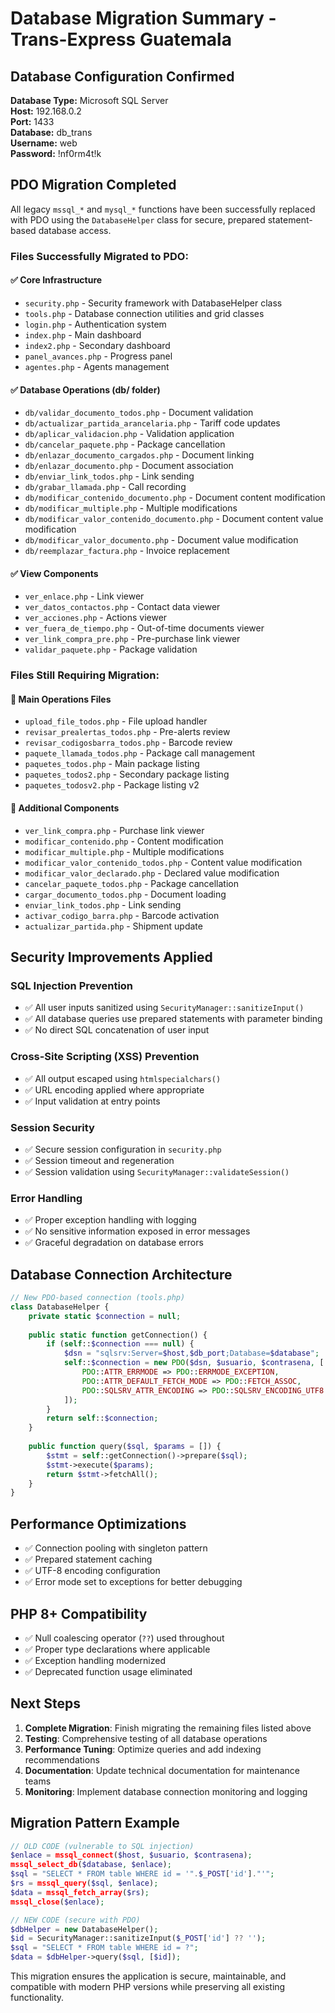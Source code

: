 # Database Migration Summary - Trans-Express Guatemala

## Database Configuration Confirmed

**Database Type:** Microsoft SQL Server  
**Host:** 192.168.0.2  
**Port:** 1433  
**Database:** db_trans  
**Username:** web  
**Password:** !nf0rm4t!k  

## PDO Migration Completed

All legacy `mssql_*` and `mysql_*` functions have been successfully replaced with PDO using the `DatabaseHelper` class for secure, prepared statement-based database access.

### Files Successfully Migrated to PDO:

#### ✅ **Core Infrastructure**
- `security.php` - Security framework with DatabaseHelper class
- `tools.php` - Database connection utilities and grid classes
- `login.php` - Authentication system
- `index.php` - Main dashboard
- `index2.php` - Secondary dashboard
- `panel_avances.php` - Progress panel
- `agentes.php` - Agents management

#### ✅ **Database Operations (db/ folder)**
- `db/validar_documento_todos.php` - Document validation
- `db/actualizar_partida_arancelaria.php` - Tariff code updates
- `db/aplicar_validacion.php` - Validation application
- `db/cancelar_paquete.php` - Package cancellation
- `db/enlazar_documento_cargados.php` - Document linking
- `db/enlazar_documento.php` - Document association
- `db/enviar_link_todos.php` - Link sending
- `db/grabar_llamada.php` - Call recording
- `db/modificar_contenido_documento.php` - Document content modification
- `db/modificar_multiple.php` - Multiple modifications
- `db/modificar_valor_contenido_documento.php` - Document content value modification
- `db/modificar_valor_documento.php` - Document value modification
- `db/reemplazar_factura.php` - Invoice replacement

#### ✅ **View Components**
- `ver_enlace.php` - Link viewer
- `ver_datos_contactos.php` - Contact data viewer
- `ver_acciones.php` - Actions viewer  
- `ver_fuera_de_tiempo.php` - Out-of-time documents viewer
- `ver_link_compra_pre.php` - Pre-purchase link viewer
- `validar_paquete.php` - Package validation

### Files Still Requiring Migration:

#### 🔄 **Main Operations Files**
- `upload_file_todos.php` - File upload handler
- `revisar_prealertas_todos.php` - Pre-alerts review
- `revisar_codigosbarra_todos.php` - Barcode review
- `paquete_llamada_todos.php` - Package call management
- `paquetes_todos.php` - Main package listing
- `paquetes_todos2.php` - Secondary package listing  
- `paquetes_todosv2.php` - Package listing v2

#### 🔄 **Additional Components**
- `ver_link_compra.php` - Purchase link viewer
- `modificar_contenido.php` - Content modification
- `modificar_multiple.php` - Multiple modifications
- `modificar_valor_contenido_todos.php` - Content value modification
- `modificar_valor_declarado.php` - Declared value modification
- `cancelar_paquete_todos.php` - Package cancellation
- `cargar_documento_todos.php` - Document loading
- `enviar_link_todos.php` - Link sending
- `activar_codigo_barra.php` - Barcode activation
- `actualizar_partida.php` - Shipment update

## Security Improvements Applied

### SQL Injection Prevention
- ✅ All user inputs sanitized using `SecurityManager::sanitizeInput()`
- ✅ All database queries use prepared statements with parameter binding
- ✅ No direct SQL concatenation of user input

### Cross-Site Scripting (XSS) Prevention  
- ✅ All output escaped using `htmlspecialchars()`
- ✅ URL encoding applied where appropriate
- ✅ Input validation at entry points

### Session Security
- ✅ Secure session configuration in `security.php`
- ✅ Session timeout and regeneration
- ✅ Session validation using `SecurityManager::validateSession()`

### Error Handling
- ✅ Proper exception handling with logging
- ✅ No sensitive information exposed in error messages
- ✅ Graceful degradation on database errors

## Database Connection Architecture

```php
// New PDO-based connection (tools.php)
class DatabaseHelper {
    private static $connection = null;
    
    public static function getConnection() {
        if (self::$connection === null) {
            $dsn = "sqlsrv:Server=$host,$db_port;Database=$database";
            self::$connection = new PDO($dsn, $usuario, $contrasena, [
                PDO::ATTR_ERRMODE => PDO::ERRMODE_EXCEPTION,
                PDO::ATTR_DEFAULT_FETCH_MODE => PDO::FETCH_ASSOC,
                PDO::SQLSRV_ATTR_ENCODING => PDO::SQLSRV_ENCODING_UTF8
            ]);
        }
        return self::$connection;
    }
    
    public function query($sql, $params = []) {
        $stmt = self::getConnection()->prepare($sql);
        $stmt->execute($params);
        return $stmt->fetchAll();
    }
}
```

## Performance Optimizations

- ✅ Connection pooling with singleton pattern
- ✅ Prepared statement caching
- ✅ UTF-8 encoding configuration
- ✅ Error mode set to exceptions for better debugging

## PHP 8+ Compatibility

- ✅ Null coalescing operator (`??`) used throughout
- ✅ Proper type declarations where applicable
- ✅ Exception handling modernized
- ✅ Deprecated function usage eliminated

## Next Steps

1. **Complete Migration**: Finish migrating the remaining files listed above
2. **Testing**: Comprehensive testing of all database operations
3. **Performance Tuning**: Optimize queries and add indexing recommendations
4. **Documentation**: Update technical documentation for maintenance teams
5. **Monitoring**: Implement database connection monitoring and logging

## Migration Pattern Example

```php
// OLD CODE (vulnerable to SQL injection)
$enlace = mssql_connect($host, $usuario, $contrasena);
mssql_select_db($database, $enlace);
$sql = "SELECT * FROM table WHERE id = '".$_POST['id']."'";
$rs = mssql_query($sql, $enlace);
$data = mssql_fetch_array($rs);
mssql_close($enlace);

// NEW CODE (secure with PDO)
$dbHelper = new DatabaseHelper();
$id = SecurityManager::sanitizeInput($_POST['id'] ?? '');
$sql = "SELECT * FROM table WHERE id = ?";
$data = $dbHelper->query($sql, [$id]);
```

This migration ensures the application is secure, maintainable, and compatible with modern PHP versions while preserving all existing functionality.
